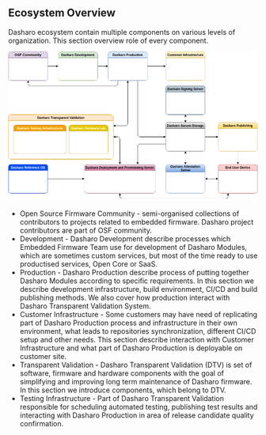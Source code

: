Ecosystem Overview
------------------

Dasharo ecosystem contain multiple components on various levels of
organization. This section overview role of every component.

![](../images/ecosystem_overview.png)



* Open Source Firmware Community - semi-organised collections of contributors
  to projects related to embedded firmware. Dasharo project contributors are
  part of OSF community.
* Development - Dasharo Development describe processes which Embedded Firmware
  Team use for development of Dasharo Modules, which are sometimes custom
  services, but most of the time ready to use productised services, Open Core
  or SaaS.
* Production - Dasharo Production describe process of putting together Dasharo
  Modules according to specific requirements. In this section we describe
  development infrastructure, build environment, CI/CD and build publishing
  methods. We also cover how production interact with Dasharo Transparent
  Validation System.
* Customer Infrastructure - Some customers may have need of replicating part of
  Dasharo Production process and infrastructure in their own environment, what
  leads to repositories synchronization, different CI/CD setup and other needs.
  This section describe interaction with Customer Infrastructure and what part
  of Dasharo Production is deployable on customer site.
* Transparent Validation - Dasharo Transparent Validation (DTV) is set of
  software, firmware and hardware components with the goal of simplifying and
  improving long term maintenance of Dasharo firmware. In this section we
  introduce components, which belong to DTV.
* Testing Infrastructure - Part of Dasharo Transparent Validation responsible
  for scheduling automated testing, publishing test results and interacting
  with Dasharo Production in area of release candidate quality confirmation.

<!--
* Hardware Laboratory
* Secure Storage
* Signing Server
* Attestation Server
* Deployment and Provisioning Server
* Reference OS
* Publishing Server
* End User Device
-->
